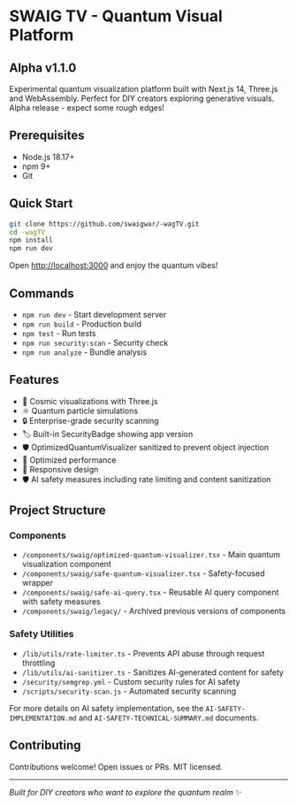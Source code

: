 # SWAIG TV - Quantum Visual Platform

## Alpha v1.1.0

Experimental quantum visualization platform built with Next.js 14, Three.js and WebAssembly. Perfect for DIY creators exploring generative visuals. Alpha release - expect some rough edges!

## Prerequisites

- Node.js 18.17+
- npm 9+
- Git

## Quick Start

```bash
git clone https://github.com/swaigwar/-wagTV.git
cd -wagTV
npm install
npm run dev
```

Open [http://localhost:3000](http://localhost:3000) and enjoy the quantum vibes!

## Commands

- `npm run dev` - Start development server
- `npm run build` - Production build
- `npm test` - Run tests
- `npm run security:scan` - Security check
- `npm run analyze` - Bundle analysis

## Features

- 🌌 Cosmic visualizations with Three.js
- ⚛️ Quantum particle simulations
- 🔒 Enterprise-grade security scanning
- 🏷️ Built-in SecurityBadge showing app version
- 🛡️ OptimizedQuantumVisualizer sanitized to prevent object injection
- 🚀 Optimized performance
- 📱 Responsive design
- 🛡️ AI safety measures including rate limiting and content sanitization

## Project Structure

### Components

- `/components/swaig/optimized-quantum-visualizer.tsx` - Main quantum visualization component
- `/components/swaig/safe-quantum-visualizer.tsx` - Safety-focused wrapper
- `/components/swaig/safe-ai-query.tsx` - Reusable AI query component with safety measures
- `/components/swaig/legacy/` - Archived previous versions of components

### Safety Utilities

- `/lib/utils/rate-limiter.ts` - Prevents API abuse through request throttling
- `/lib/utils/ai-sanitizer.ts` - Sanitizes AI-generated content for safety
- `/security/semgrep.yml` - Custom security rules for AI safety
- `/scripts/security-scan.js` - Automated security scanning

For more details on AI safety implementation, see the `AI-SAFETY-IMPLEMENTATION.md` and `AI-SAFETY-TECHNICAL-SUMMARY.md` documents.

## Contributing

Contributions welcome! Open issues or PRs. MIT licensed.

---

*Built for DIY creators who want to explore the quantum realm* ✨
